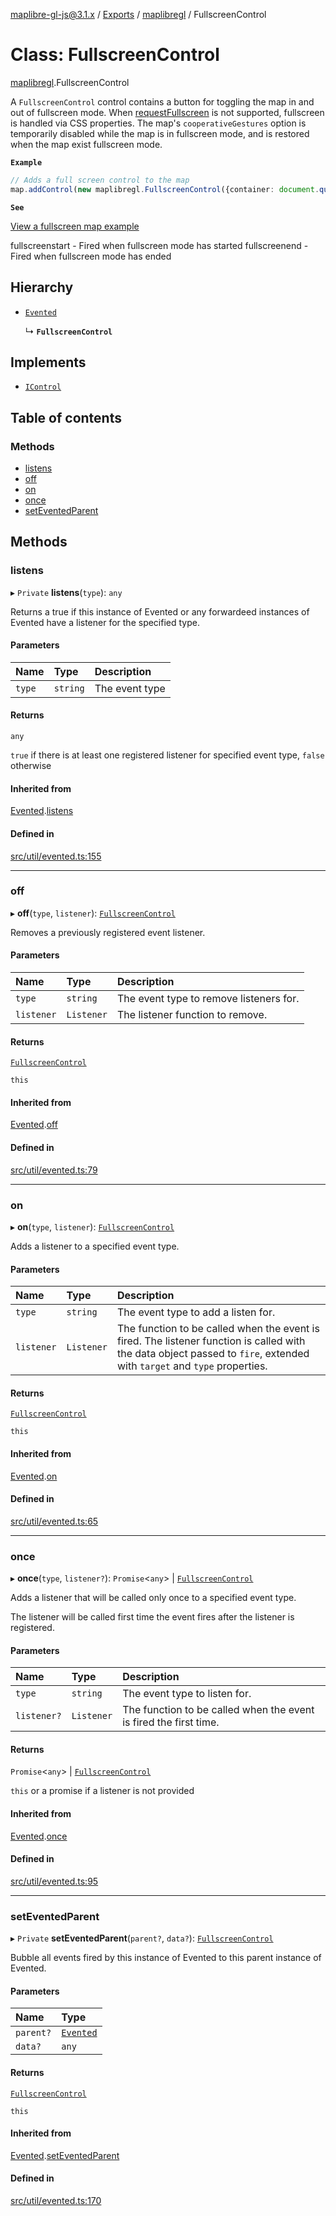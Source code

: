 [maplibre-gl-js@3.1.x](../README.md) / [Exports](../modules.md) / [maplibregl](../modules/maplibregl.md) / FullscreenControl

# Class: FullscreenControl

[maplibregl](../modules/maplibregl.md).FullscreenControl

A `FullscreenControl` control contains a button for toggling the map in and out of fullscreen mode.
When [requestFullscreen](https://developer.mozilla.org/en-US/docs/Web/API/Element/requestFullscreen) is not supported, fullscreen is handled via CSS properties.
The map's `cooperativeGestures` option is temporarily disabled while the map
is in fullscreen mode, and is restored when the map exist fullscreen mode.

**`Example`**

```ts
// Adds a full screen control to the map
map.addControl(new maplibregl.FullscreenControl({container: document.querySelector('body')}));
```

**`See`**

[View a fullscreen map example](https://maplibre.org/maplibre-gl-js-docs/example/fullscreen/)

 fullscreenstart - Fired when fullscreen mode has started
 fullscreenend - Fired when fullscreen mode has ended

## Hierarchy

- [`Evented`](maplibregl.Evented.md)

  ↳ **`FullscreenControl`**

## Implements

- [`IControl`](../interfaces/maplibregl.IControl.md)

## Table of contents

### Methods

- [listens](maplibregl.FullscreenControl.md#listens)
- [off](maplibregl.FullscreenControl.md#off)
- [on](maplibregl.FullscreenControl.md#on)
- [once](maplibregl.FullscreenControl.md#once)
- [setEventedParent](maplibregl.FullscreenControl.md#seteventedparent)

## Methods

### listens

▸ `Private` **listens**(`type`): `any`

Returns a true if this instance of Evented or any forwardeed instances of Evented have a listener for the specified type.

#### Parameters

| Name | Type | Description |
| :------ | :------ | :------ |
| `type` | `string` | The event type |

#### Returns

`any`

`true` if there is at least one registered listener for specified event type, `false` otherwise

#### Inherited from

[Evented](maplibregl.Evented.md).[listens](maplibregl.Evented.md#listens)

#### Defined in

[src/util/evented.ts:155](https://github.com/maplibre/maplibre-gl-js/blob/972e15f62/src/util/evented.ts#L155)

___

### off

▸ **off**(`type`, `listener`): [`FullscreenControl`](maplibregl.FullscreenControl.md)

Removes a previously registered event listener.

#### Parameters

| Name | Type | Description |
| :------ | :------ | :------ |
| `type` | `string` | The event type to remove listeners for. |
| `listener` | `Listener` | The listener function to remove. |

#### Returns

[`FullscreenControl`](maplibregl.FullscreenControl.md)

`this`

#### Inherited from

[Evented](maplibregl.Evented.md).[off](maplibregl.Evented.md#off)

#### Defined in

[src/util/evented.ts:79](https://github.com/maplibre/maplibre-gl-js/blob/972e15f62/src/util/evented.ts#L79)

___

### on

▸ **on**(`type`, `listener`): [`FullscreenControl`](maplibregl.FullscreenControl.md)

Adds a listener to a specified event type.

#### Parameters

| Name | Type | Description |
| :------ | :------ | :------ |
| `type` | `string` | The event type to add a listen for. |
| `listener` | `Listener` | The function to be called when the event is fired. The listener function is called with the data object passed to `fire`, extended with `target` and `type` properties. |

#### Returns

[`FullscreenControl`](maplibregl.FullscreenControl.md)

`this`

#### Inherited from

[Evented](maplibregl.Evented.md).[on](maplibregl.Evented.md#on)

#### Defined in

[src/util/evented.ts:65](https://github.com/maplibre/maplibre-gl-js/blob/972e15f62/src/util/evented.ts#L65)

___

### once

▸ **once**(`type`, `listener?`): `Promise`<`any`\> \| [`FullscreenControl`](maplibregl.FullscreenControl.md)

Adds a listener that will be called only once to a specified event type.

The listener will be called first time the event fires after the listener is registered.

#### Parameters

| Name | Type | Description |
| :------ | :------ | :------ |
| `type` | `string` | The event type to listen for. |
| `listener?` | `Listener` | The function to be called when the event is fired the first time. |

#### Returns

`Promise`<`any`\> \| [`FullscreenControl`](maplibregl.FullscreenControl.md)

`this` or a promise if a listener is not provided

#### Inherited from

[Evented](maplibregl.Evented.md).[once](maplibregl.Evented.md#once)

#### Defined in

[src/util/evented.ts:95](https://github.com/maplibre/maplibre-gl-js/blob/972e15f62/src/util/evented.ts#L95)

___

### setEventedParent

▸ `Private` **setEventedParent**(`parent?`, `data?`): [`FullscreenControl`](maplibregl.FullscreenControl.md)

Bubble all events fired by this instance of Evented to this parent instance of Evented.

#### Parameters

| Name | Type |
| :------ | :------ |
| `parent?` | [`Evented`](maplibregl.Evented.md) |
| `data?` | `any` |

#### Returns

[`FullscreenControl`](maplibregl.FullscreenControl.md)

`this`

#### Inherited from

[Evented](maplibregl.Evented.md).[setEventedParent](maplibregl.Evented.md#seteventedparent)

#### Defined in

[src/util/evented.ts:170](https://github.com/maplibre/maplibre-gl-js/blob/972e15f62/src/util/evented.ts#L170)
